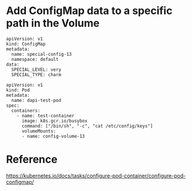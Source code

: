 # Add ConfigMap data to a specific path in the Volume

```
apiVersion: v1
kind: ConfigMap
metadata:
  name: special-config-13
  namespace: default
data:
  SPECIAL_LEVEL: very
  SPECIAL_TYPE: charm
```

```
apiVersion: v1
kind: Pod
metadata:
  name: dapi-test-pod
spec:
  containers:
    - name: test-container
      image: k8s.gcr.io/busybox
      command: ["/bin/sh", "-c", "cat /etc/config/keys"]
      volumeMounts:
      - name: config-volume-13
```

# Reference
https://kubernetes.io/docs/tasks/configure-pod-container/configure-pod-configmap/
